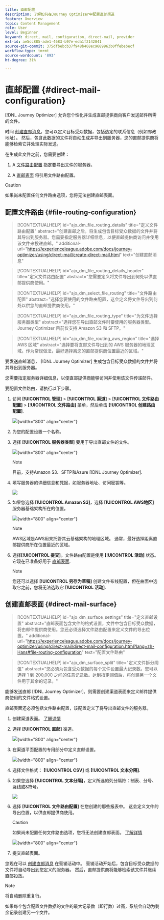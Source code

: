 ```yaml
---
title: 直邮配置
description: 了解如何在Journey Optimizer中配置直邮渠道
feature: Overview
topic: Content Management
role: User
level: Beginner
keyword: direct, mail, configuration, direct-mail, provider
exl-id: ae5cc885-ade1-4683-b97e-eda1f2142041
source-git-commit: 375dfbebcb37f948b468ec9689963b0ffebebecf
workflow-type: tm+mt
source-wordcount: '893'
ht-degree: 31%

---
```


# 直邮配置 {#direct-mail-configuration}

[!DNL Journey Optimizer] 允许您个性化并生成直邮提供商向客户发送邮件所需的文件。

时间 [创建直邮消息](../direct-mail/create-direct-mail.md)，您可以定义目标受众数据，包括选定的联系信息（例如邮政地址）。 然后，包含此数据的文件将自动生成并导出到服务器，您的直邮提供商将能够检索它并处理实际发送。

在生成此文件之前，您需要创建：

1. A [文件路由配置](#file-routing-configuration) 指定要导出文件的服务器。

1. A [直邮表面](#direct-mail-surface) 将引用文件路由配置。

>[!CAUTION]
>
>如果尚未配置任何文件路由选项，您将无法创建直邮表面。

## 配置文件路由 {#file-routing-configuration}

>[!CONTEXTUALHELP]
>id="ajo_dm_file_routing_details"
>title="定义文件路由配置"
>abstract="创建直邮之后，将生成包含目标受众数据的文件并将其导出到服务器。您需要指定服务器详细信息，以便直邮提供商访问并使用该文件来投递直邮。"
>additional-url="https://experienceleague.adobe.com/docs/journey-optimizer/using/direct-mail/create-direct-mail.html" text="创建直邮消息"

>[!CONTEXTUALHELP]
>id="ajo_dm_file_routing_details_header"
>title="定义文件路由配置"
>abstract="您需要定义将文件导出到何处以供直邮提供商使用。"

>[!CONTEXTUALHELP]
>id="ajo_dm_select_file_routing"
>title="文件路由配置"
>abstract="选择您要使用的文件路由配置，这会定义将文件导出到何处以供您的直邮提供商使用。"

>[!CONTEXTUALHELP]
>id="ajo_dm_file_routing_type"
>title="为文件选择服务器类型"
>abstract="选择您在导出直邮文件时要使用的服务器类型。Journey Optimizer 目前仅支持 Amazon S3 和 SFTP。"

>[!CONTEXTUALHELP]
>id="ajo_dm_file_routing_aws_region"
>title="选择 AWS 区域"
>abstract="选择要将直邮文件导出到的 AWS 服务器的地理区域。作为常规做法，最好选择离您的直邮提供商位置最近的区域。"

要发送直邮消息， [!DNL Journey Optimizer] 生成包含目标受众数据的文件并将其导出到服务器。

您需要指定服务器详细信息，以便直邮提供商能够访问并使用该文件传递邮件。

要配置文件路由，请执行以下步骤。

1. 访问 **[!UICONTROL 管理]** > **[!UICONTROL 渠道]** > **[!UICONTROL 文件路由配置]** > **[!UICONTROL 文件路由]** 菜单，然后单击 **[!UICONTROL 创建路由配置]**.

   ![](assets/file-routing-config-button.png){width="800" align="center"}

1. 为您的配置设置一个名称。

1. 选择 **[!UICONTROL 服务器类型]** 要用于导出直邮文件的文件。

   ![](assets/file-routing-config-type.png){width="800" align="center"}

   >[!NOTE]
   >
   >目前，支持Amazon S3、SFTP和Azure [!DNL Journey Optimizer].

1. 填写服务器的详细信息和凭据，如服务器地址、访问密钥等。

   ![](assets/file-routing-config-sftp-details.png)

1. 如果您选择 **[!UICONTROL Amazon S3]**，选择 **[!UICONTROL AWS地区]** 服务器基础架构所在的位置。

   ![](assets/file-routing-config-aws-region.png){width="800" align="center"}

   >[!NOTE]
   >
   >AWS区域是AWS用来托管其云基础架构的地理区域。 通常，最好选择距离直邮提供商所在位置最近的区域。

1. 选择&#x200B;**[!UICONTROL 提交]**。文件路由配置是使用 **[!UICONTROL 活动]** 状态。 它现在已准备好用于 [直邮表面](#direct-mail-surface).

   >[!NOTE]
   >
   >您还可以选择 **[!UICONTROL 另存为草稿]** 创建文件布线配置，但在曲面中选取它之前，您将无法选取它 **[!UICONTROL 活动]**.

## 创建直邮表面 {#direct-mail-surface}

>[!CONTEXTUALHELP]
>id="ajo_dm_surface_settings"
>title="定义直邮设置"
>abstract="直邮表面包含文件的格式设置，文件中包含目标受众数据，将由邮件提供商使用。您还必须选择文件路由配置来定义文件的导出位置。"
>additional-url="https://experienceleague.adobe.com/docs/journey-optimizer/using/direct-mail/direct-mail-configuration.html?lang=zh-Hans#file-routing-configuration" text="配置文件路由"

<!--
>[!CONTEXTUALHELP]
>id="ajo_dm_surface_sort"
>title="Define the sort order"
>abstract="If you select this option, the sort will be by profile ID, ascending or descending. If you unselect it, the sorting configuration defined when creating the direct mail message within a journey or a campaign."-->

>[!CONTEXTUALHELP]
>id="ajo_dm_surface_split"
>title="定义文件拆分阈值"
>abstract="您必须为包含受众数据的每个文件设置最大记录数。您可以选择 1 到 200,000 之间的任意记录数。达到指定阈值后，将创建另一个文件用于其余的记录。"

能够发送直邮 [!DNL Journey Optimizer]，则需要创建渠道表面来定义邮件提供商使用的文件格式设置。

直邮表面还必须包括文件路由配置，该配置定义了将导出直邮文件的服务器。

1. 创建渠道表面。 [了解详情](../configuration/channel-surfaces.md)

1. 选择 **[!UICONTROL 直邮]** 渠道。

   ![](assets/surface-direct-mail-channel.png){width="800" align="center"}

1. 在渠道平面配置的专用部分中定义直邮设置。

   ![](assets/surface-direct-mail-settings.png){width="800" align="center"}

   <!--![](assets/surface-direct-mail-settings-with-insertion.png)-->

1. 选择文件格式： **[!UICONTROL CSV]** 或 **[!UICONTROL 文本分隔]**.

1. 如果您选择 **[!UICONTROL 文本分隔]**，定义所选的列分隔符：制表、分号、竖线或&amp;符号。

   ![](assets/surface-direct-mail-column-separator.png)

1. 选择 **[!UICONTROL 文件路由配置]** 在您创建的那些报表中。 这会定义文件的导出位置，以供直邮提供商使用。

   >[!CAUTION]
   >
   >如果尚未配置任何文件路由选项，您将无法创建直邮表面。 [了解详情](#file-routing-configuration)

   ![](assets/surface-direct-mail-file-routing.png){width="800" align="center"}

   <!--![](assets/surface-direct-mail-file-routing-with-insertion.png)-->

1. 提交直邮表面。

您现在可以 [创建直邮消息](../direct-mail/create-direct-mail.md) 在营销活动中。 营销活动开始后，包含目标受众数据的文件将自动导出到您定义的服务器。 然后，直邮提供商将能够检索该文件并继续直邮投放。

>[!NOTE]
>
>将自动删除重复行。
>
>如果每个包含配置文件数据的文件的最大记录数（即行数）过高，系统会自动为剩余记录创建另一个文件。

<!--
    In the **[!UICONTROL Insertion]** section, you can choose to automatically remove duplicate rows.

    Define the maximum number of records (i.e. rows) for each file containing profile data. After the specified threshold is reached, another file will be created for the remaining records.

    ![](assets/surface-direct-mail-split.png)

    For example, if there are 100,000 records in the file and the threshold limit is set to 60,000, the records will be split into two files. The first file will contain 60,000 rows, and the second file will contain the remaining 40,000 rows.

    >[!NOTE]
    >
    >NOTE You can set any number between 1 and 200,000 records, meaning each file must contain at least 1 row and no more than 200,000 rows.

-->